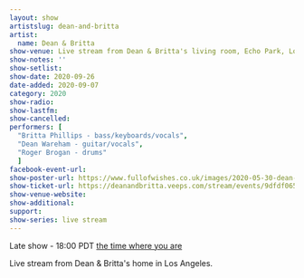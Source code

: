 ```yaml
---
layout: show
artistslug: dean-and-britta
artist:
  name: Dean & Britta
show-venue: Live stream from Dean & Britta's living room, Echo Park, Los Angeles, CA, USA
show-notes: ''
show-setlist:
show-date: 2020-09-26
date-added: 2020-09-07
category: 2020
show-radio:
show-lastfm:
show-cancelled:
performers: [
  "Britta Phillips - bass/keyboards/vocals",
  "Dean Wareham - guitar/vocals",
  "Roger Brogan - drums"
  ]
facebook-event-url:
show-poster-url: https://www.fullofwishes.co.uk/images/2020-05-30-dean-and-britta-veeps.jpg
show-ticket-url: https://deanandbritta.veeps.com/stream/events/9dfdf065601d
show-venue-website:
show-additional:
support:
show-series: live stream
---
```

Late show - 18:00 PDT [the time where you are](https://www.timeanddate.com/worldclock/fixedtime.html?msg=Dean+%26+Britta+-+Live+stream+%28late+show%29&iso=20200929T18&p1=%3A&ah=1)

Live stream from Dean & Britta's home in Los Angeles.  
